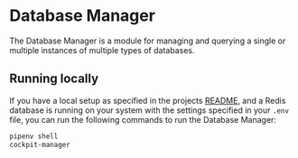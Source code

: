 # Database Manager

The Database Manager is a module for managing and querying a single or multiple instances of multiple types of databases.

## Running locally

If you have a local setup as specified in the projects [README](../../README.md), and a Redis database is running on your system with the settings specified in your `.env` file, you can run the following commands to run the Database Manager:

```bash
pipenv shell
cockpit-manager
```
